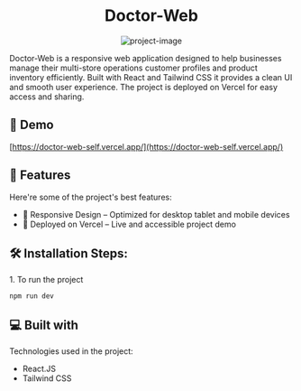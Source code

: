 <h1 align="center" id="title">Doctor-Web</h1>

<p align="center"><img src="https://socialify.git.ci/RathoreBabita125/Doctor-Web/image?font=Bitter&amp;language=1&amp;name=1&amp;owner=1&amp;pattern=Brick+Wall&amp;stargazers=1&amp;theme=Light" alt="project-image"></p>

<p id="description">Doctor-Web is a responsive web application designed to help businesses manage their multi-store operations customer profiles and product inventory efficiently. Built with React and Tailwind CSS it provides a clean UI and smooth user experience. The project is deployed on Vercel for easy access and sharing.</p>

<h2>🚀 Demo</h2>

[https://doctor-web-self.vercel.app/](https://doctor-web-self.vercel.app/)

  
  
<h2>🧐 Features</h2>

Here're some of the project's best features:

*   📱 Responsive Design – Optimized for desktop tablet and mobile devices
*   🚀 Deployed on Vercel – Live and accessible project demo

<h2>🛠️ Installation Steps:</h2>

<p>1. To run the project</p>

```
npm run dev 
```

  
  
<h2>💻 Built with</h2>

Technologies used in the project:

*   React.JS
*   Tailwind CSS
